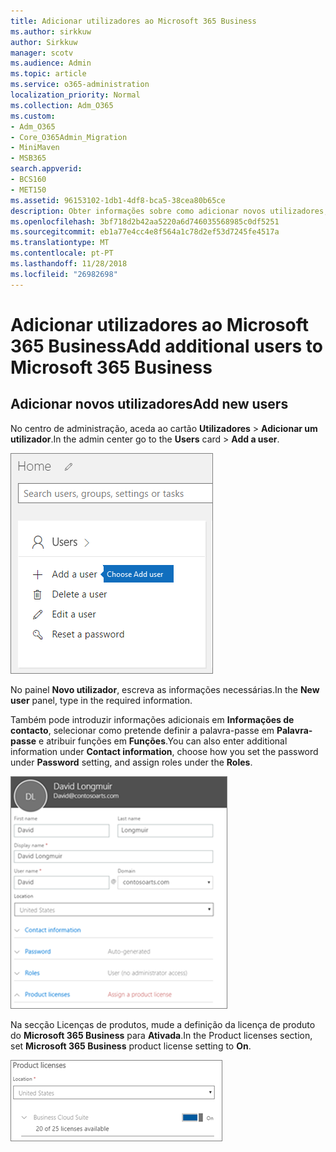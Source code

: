 ```yaml
---
title: Adicionar utilizadores ao Microsoft 365 Business
ms.author: sirkkuw
author: Sirkkuw
manager: scotv
ms.audience: Admin
ms.topic: article
ms.service: o365-administration
localization_priority: Normal
ms.collection: Adm_O365
ms.custom:
- Adm_O365
- Core_O365Admin_Migration
- MiniMaven
- MSB365
search.appverid:
- BCS160
- MET150
ms.assetid: 96153102-1db1-4df8-bca5-38cea80b65ce
description: Obter informações sobre como adicionar novos utilizadores, proteger os seus dispositivos e atribuir funções no Microsoft 365 Business.
ms.openlocfilehash: 3bf718d2b42aa5220a6d746035568985c0df5251
ms.sourcegitcommit: eb1a77e4cc4e8f564a1c78d2ef53d7245fe4517a
ms.translationtype: MT
ms.contentlocale: pt-PT
ms.lasthandoff: 11/28/2018
ms.locfileid: "26982698"
---
```

# <a name="add-additional-users-to-microsoft-365-business"></a><span data-ttu-id="df3d1-103">Adicionar utilizadores ao Microsoft 365 Business</span><span class="sxs-lookup"><span data-stu-id="df3d1-103">Add additional users to Microsoft 365 Business</span></span>

## <a name="add-new-users"></a><span data-ttu-id="df3d1-104">Adicionar novos utilizadores</span><span class="sxs-lookup"><span data-stu-id="df3d1-104">Add new users</span></span>

<span data-ttu-id="df3d1-105">No centro de administração, aceda ao cartão **Utilizadores** \> **Adicionar um utilizador**.</span><span class="sxs-lookup"><span data-stu-id="df3d1-105">In the admin center go to the **Users** card \> **Add a user**.</span></span>
  
![Choose Add a user on the Users card in the admin center](media/55218f5b-899c-41cb-8486-8746fcef1748.png)
  
<span data-ttu-id="df3d1-107">No painel **Novo utilizador**, escreva as informações necessárias.</span><span class="sxs-lookup"><span data-stu-id="df3d1-107">In the **New user** panel, type in the required information.</span></span> 
  
<span data-ttu-id="df3d1-108">Também pode introduzir informações adicionais em **Informações de contacto**, selecionar como pretende definir a palavra-passe em **Palavra-passe** e atribuir funções em **Funções**.</span><span class="sxs-lookup"><span data-stu-id="df3d1-108">You can also enter additional information under **Contact information**, choose how you set the password under **Password** setting, and assign roles under the **Roles**.</span></span>
  
![Enter user information in the New user card](media/f04d39ca-48be-4868-8330-8552a4754c8b.png)
  
<span data-ttu-id="df3d1-110">Na secção Licenças de produtos, mude a definição da licença de produto do **Microsoft 365 Business** para **Ativada**.</span><span class="sxs-lookup"><span data-stu-id="df3d1-110">In the Product licenses section, set **Microsoft 365 Business** product license setting to **On**.</span></span>
  
![Set the license setting to On position](media/7404f7f7-93bc-44a3-9ffb-4208b5b17402.png)
  

  


